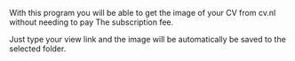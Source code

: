 With this program you will be able to get the image of your CV 
from cv.nl without needing to pay The subscription fee.

Just type your view link and the image will be automatically be saved to
the selected folder. 